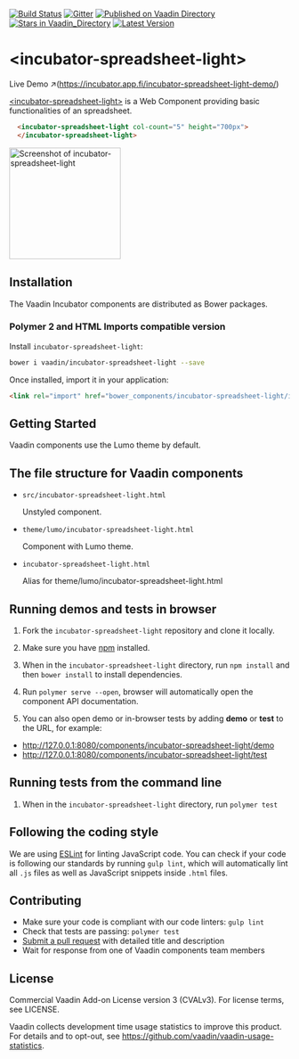 [![Build Status](https://travis-ci.org/vaadin/incubator-spreadsheet-light.svg?branch=master)](https://travis-ci.org/vaadin/incubator-spreadsheet-light)
[![Gitter](https://badges.gitter.im/Join%20Chat.svg)](https://gitter.im/vaadin/web-components?utm_source=badge&utm_medium=badge&utm_campaign=pr-badge)
[![Published on Vaadin  Directory](https://img.shields.io/badge/Vaadin%20Directory-published-00b4f0.svg)](https://vaadin.com/directory/component/vaadinincubator-spreadsheet-light)
[![Stars in Vaadin_Directory](https://img.shields.io/vaadin-directory/stars/vaadinincubator-spreadsheet-light.svg)](https://vaadin.com/directory/component/vaadinincubator-spreadsheet-light)
[![Latest Version](https://img.shields.io/vaadin-directory/v/vaadinincubator-spreadsheet-light.svg)](https://vaadin.com/directory/component/vaadinincubator-spreadsheet-light)

# &lt;incubator-spreadsheet-light&gt;

Live Demo ↗(https://incubator.app.fi/incubator-spreadsheet-light-demo/)


[&lt;incubator-spreadsheet-light&gt;](https://vaadin.com/directory/component/vaadinincubator-spreadsheet-light) is a Web Component providing basic functionalities of an spreadsheet.

```html
  <incubator-spreadsheet-light col-count="5" height="700px">
  </incubator-spreadsheet-light>
```

[<img src="https://raw.githubusercontent.com/vaadin/incubator-spreadsheet-light/master/screenshot.png" width="200" alt="Screenshot of incubator-spreadsheet-light">](https://vaadin.com/directory/component/vaadinincubator-spreadsheet-light)


## Installation

The Vaadin Incubator components are distributed as Bower packages.

### Polymer 2 and HTML Imports compatible version

Install `incubator-spreadsheet-light`:

```sh
bower i vaadin/incubator-spreadsheet-light --save
```

Once installed, import it in your application:

```html
<link rel="import" href="bower_components/incubator-spreadsheet-light/incubator-spreadsheet-light.html">
```

## Getting Started

Vaadin components use the Lumo theme by default.

## The file structure for Vaadin components

- `src/incubator-spreadsheet-light.html`

  Unstyled component.

- `theme/lumo/incubator-spreadsheet-light.html`

  Component with Lumo theme.

- `incubator-spreadsheet-light.html`

  Alias for theme/lumo/incubator-spreadsheet-light.html


## Running demos and tests in browser

1. Fork the `incubator-spreadsheet-light` repository and clone it locally.

1. Make sure you have [npm](https://www.npmjs.com/) installed.

1. When in the `incubator-spreadsheet-light` directory, run `npm install` and then `bower install` to install dependencies.

1. Run `polymer serve --open`, browser will automatically open the component API documentation.

1. You can also open demo or in-browser tests by adding **demo** or **test** to the URL, for example:

  - http://127.0.0.1:8080/components/incubator-spreadsheet-light/demo
  - http://127.0.0.1:8080/components/incubator-spreadsheet-light/test


## Running tests from the command line

1. When in the `incubator-spreadsheet-light` directory, run `polymer test`


## Following the coding style

We are using [ESLint](http://eslint.org/) for linting JavaScript code. You can check if your code is following our standards by running `gulp lint`, which will automatically lint all `.js` files as well as JavaScript snippets inside `.html` files.


## Contributing

  - Make sure your code is compliant with our code linters: `gulp lint`
  - Check that tests are passing: `polymer test`
  - [Submit a pull request](https://www.digitalocean.com/community/tutorials/how-to-create-a-pull-request-on-github) with detailed title and description
  - Wait for response from one of Vaadin components team members


## License

Commercial Vaadin Add-on License version 3 (CVALv3). For license terms, see LICENSE.

Vaadin collects development time usage statistics to improve this product. For details and to opt-out, see https://github.com/vaadin/vaadin-usage-statistics.

